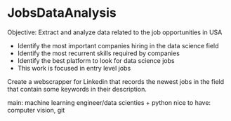 # JobsDataAnalysis

Objective: Extract and analyze data related to the job opportunities in USA

- Identify the most important companies hiring in the data science field
- Identify the most recurrent skills required by companies
- Identify the best platform to look for data science jobs
- This work is focused in entry level jobs


Create a webscrapper for Linkedin that records the newest jobs in the field that contain some keywords in their description.

main: machine learning engineer/data scienties + python
nice to have: computer vision, git